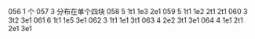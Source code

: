 056 1 个
057 3 分布在单个四块
058 5 1t1 1e3 2e1
059 5 1t1 1e2 2t1 2t1
060 3 3t2 3e1
061 6 1t1 1e5 3e1
062 3 1t1 1e1 3t1
063 4 2e2 3t1 3e1
064 4 1e1 2t1 2e1 3e1
